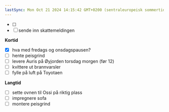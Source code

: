 ```yaml
---
lastSync: Mon Oct 21 2024 14:15:42 GMT+0200 (sentraleuropeisk sommertid)
---
```

- [ ] 
- [ ] sende inn skattemeldingen

**Kortid**
- [x] hva med fredags og onsdagspausen? 
- [ ] hente peisgrind 
- [ ] levere Auris på Øyjorden torsdag morgen (før 12)
- [ ] kvittere ut brannvarsler 
- [ ] fylle på luft på Toyotaen

**Langtid**
- [ ] sette ovnen til Ossi på riktig plass
- [ ] impregnere sofa 
- [ ] montere peisgrind